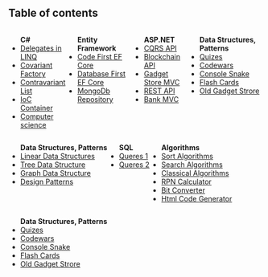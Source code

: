 <h2>Table of contents</h2>
<div style="display:flex">
    <div>
      <ul>
        <b>C#</b>
        <li>
          <a href="https://github.com/kolosovpetro/DelegatesInLINQ">Delegates in LINQ</a>
        </li>
        <li>
          <a href="https://github.com/kolosovpetro/CovariantFactory">Covariant Factory</a>
        </li>
        <li>
          <a href="https://github.com/kolosovpetro/ContravariantList">Contravariant List</a>
        </li>
        <li>
          <a href="https://github.com/kolosovpetro/IoC-Container">IoC Container</a>
        </li>
        <li>
          <a href="https://github.com/kolosovpetro/Computer-Science">Computer science</a>
        </li>
      </ul>
    </div>
    <div>
      <ul>
        <b>Entity Framework</b>
        <li>
          <a href="https://github.com/kolosovpetro/CodeFirstEntityFrameworkCore">Code First EF Core</a>
        </li>
        <li>
          <a href="https://github.com/kolosovpetro/DatabaseFirstEntityFrameworkCore">Database First EF Core</a>
        </li>
        <li>
          <a href="https://github.com/kolosovpetro/MongoDb-Repository">MongoDb Repository</a>
        </li>
      </ul>
    </div>
    <div>
      <ul>
        <b>ASP.NET</b>
        <li>
          <a href="https://github.com/kolosovpetro/CQRS-Api">CQRS API</a>
        </li>
        <li>
          <a href="https://github.com/kolosovpetro/Blockchain-Api">Blockchain API</a>
        </li>
        <li>
          <a href="https://github.com/kolosovpetro/Gadget-Store-MVC">Gadget Store MVC</a>
        </li>
        <li>
          <a href="https://github.com/kolosovpetro/Rest-Api">REST API</a>
        </li>
        <li>
          <a href="https://github.com/kolosovpetro/BankMVC">Bank MVC</a>
        </li>
      </ul>
    </div>
    <div>
      <ul>
        <b>Data Structures, Patterns</b>
        <li>
          <a href="https://github.com/kolosovpetro/Computer-Science-Quizlet">Quizes</a>
        </li>
        <li>
          <a href="https://github.com/kolosovpetro/Code-Wars">Codewars</a>
        </li>
        <li>
          <a href="https://github.com/kolosovpetro/ConsoleSnake">Console Snake</a>
        </li>
        <li>
          <a href="https://github.com/kolosovpetro/Flash-Cards">Flash Cards</a>
        </li>
        <li>
          <a href="https://github.com/kolosovpetro/Gadget-Store">Old Gadget Strore</a>
        </li>
      </ul>
    </div>
</div>
<div style="display:flex">
  <div>
    <ul>
      <b>Data Structures, Patterns</b>
      <li>
        <a href="https://github.com/kolosovpetro/Data-Structures">Linear Data Structures</a>
      </li>
      <li>
        <a href="https://github.com/kolosovpetro/Tree-Algorithms">Tree Data Structure</a>
      </li>
      <li>
        <a href="https://github.com/kolosovpetro/Graph-Algorithms">Graph Data Structure</a>
      </li>
      <li>
        <a href="https://github.com/kolosovpetro/Design-Patterns">Design Patterns</a>
      </li>
    </ul>
  </div>
  <div>
    <ul>
      <b>SQL</b>
      <li>
        <a href="https://github.com/kolosovpetro/Rental-SQL-Database">Queres 1</a>
      </li>
      <li>
        <a href="https://github.com/kolosovpetro/SQL_Course">Queres 2</a>
      </li>
    </ul>
  </div>
  <div>
    <ul>
      <b>Algorithms</b>
      <li>
        <a href="https://github.com/kolosovpetro/Sort-Algorithms">Sort Algorithms</a>
      </li>
      <li>
        <a href="https://github.com/kolosovpetro/Search-Algorithms">Search Algorithms</a>
      </li>
      <li>
        <a href="https://github.com/kolosovpetro/Classical-Algorithms">Classical Algorithms</a>
      </li>
      <li>
        <a href="https://github.com/kolosovpetro/RpnCalculator">RPN Calculator</a>
      </li>
      <li>
        <a href="https://github.com/kolosovpetro/Bit-Converter">Bit Converter</a>
      </li>
      <li>
        <a href="https://github.com/kolosovpetro/Html-Code-Generator">Html Code Generator</a>
      </li>
    </ul>
  </div>
</div>
<div style="display:flex">
  <div>
    <ul>
      <b>Data Structures, Patterns</b>
      <li>
        <a href="https://github.com/kolosovpetro/Computer-Science-Quizlet">Quizes</a>
      </li>
      <li>
        <a href="https://github.com/kolosovpetro/Code-Wars">Codewars</a>
      </li>
      <li>
        <a href="https://github.com/kolosovpetro/ConsoleSnake">Console Snake</a>
      </li>
      <li>
        <a href="https://github.com/kolosovpetro/Flash-Cards">Flash Cards</a>
      </li>
      <li>
        <a href="https://github.com/kolosovpetro/Gadget-Store">Old Gadget Strore</a>
      </li>
    </ul>
  </div>
</div>

